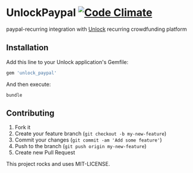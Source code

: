 # UnlockPaypal [![Code Climate](https://codeclimate.com/github/danielweinmann/unlock_paypal.png)](https://codeclimate.com/github/danielweinmann/unlock_paypal)

paypal-recurring integration with [Unlock](http://github.com/danielweinmann/unlock) recurring crowdfunding platform

## Installation

Add this line to your Unlock application's Gemfile:

``` ruby
gem 'unlock_paypal'
```

And then execute:

``` terminal
bundle
```

## Contributing

1. Fork it
2. Create your feature branch (`git checkout -b my-new-feature`)
3. Commit your changes (`git commit -am 'Add some feature'`)
4. Push to the branch (`git push origin my-new-feature`)
5. Create new Pull Request


This project rocks and uses MIT-LICENSE.
